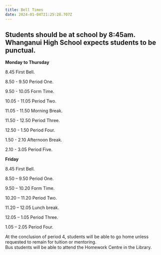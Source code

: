 ```yaml
---
title: Bell Times
date: 2024-01-04T21:25:28.707Z
---
```

**Students should be at school by 8:45am.  
Whanganui High School expects students to be punctual.**
---

**Monday to Thursday**

8.45      First Bell.

8.50 - 9.50 Period One.

9.50 - 10.05 Form Time.

10.05 - 11.05 Period Two.

11.05 - 11.50 Morning Break.

11.50 - 12.50 Period Three.

12.50 - 1.50 Period Four.

1.50 - 2.10 Afternoon Break.

2.10 - 3.05 Period Five.



**Friday**  

8.45      First Bell.

8.50 – 9.50  Period One.

9.50 – 10.20  Form Time.

10.20 – 11.20 Period Two.

11.20 – 12.05 Lunch break.

12.05 – 1.05  Period Three.

1.05 – 2.05  Period Four.

At the conclusion of period 4, students will be able to go home unless requested to remain for tuition or mentoring.  
Bus students will be able to attend the Homework Centre in the Library.


